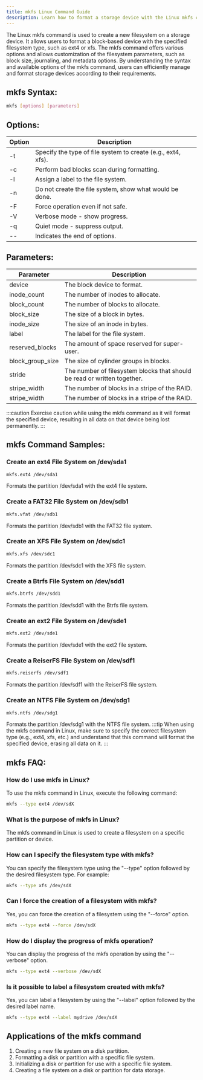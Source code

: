 ```yaml
---
title: mkfs Linux Command Guide
description: Learn how to format a storage device with the Linux mkfs command. Understand the options and syntax for creating a new filesystem.
---
```


The Linux mkfs command is used to create a new filesystem on a storage device. It allows users to format a block-based device with the specified filesystem type, such as ext4 or xfs. The mkfs command offers various options and allows customization of the filesystem parameters, such as block size, journaling, and metadata options. By understanding the syntax and available options of the mkfs command, users can efficiently manage and format storage devices according to their requirements.
## mkfs Syntax:
```bash
mkfs [options] [parameters]
```
## Options:

| Option           | Description                            |
|------------------|----------------------------------------|
| -t <type>        | Specify the type of file system to create (e.g., ext4, xfs). |
| -c               | Perform bad blocks scan during formatting.|
| -l <label>       | Assign a label to the file system.     |
| -n               | Do not create the file system, show what would be done. |
| -F               | Force operation even if not safe.      |
| -V               | Verbose mode - show progress.          |
| -q               | Quiet mode - suppress output.          |
| --               | Indicates the end of options.          |

## Parameters:

| Parameter        | Description                            |
|------------------|----------------------------------------|
| device           | The block device to format.            |
| inode_count      | The number of inodes to allocate.      |
| block_count      | The number of blocks to allocate.      |
| block_size       | The size of a block in bytes.          |
| inode_size       | The size of an inode in bytes.         |
| label            | The label for the file system.         |
| reserved_blocks  | The amount of space reserved for super-user. |
| block_group_size | The size of cylinder groups in blocks. |
| stride           | The number of filesystem blocks that should be read or written together. |
| stripe_width     | The number of blocks in a stripe of the RAID. |
| stripe_width     | The number of blocks in a stripe of the RAID. |  

:::caution
Exercise caution while using the mkfs command as it will format the specified device, resulting in all data on that device being lost permanently.
:::
## mkfs Command Samples:
### Create an ext4 File System on /dev/sda1
```bash
mkfs.ext4 /dev/sda1
```
Formats the partition /dev/sda1 with the ext4 file system.

### Create a FAT32 File System on /dev/sdb1
```bash
mkfs.vfat /dev/sdb1
```
Formats the partition /dev/sdb1 with the FAT32 file system.

### Create an XFS File System on /dev/sdc1
```bash
mkfs.xfs /dev/sdc1
```
Formats the partition /dev/sdc1 with the XFS file system.

### Create a Btrfs File System on /dev/sdd1
```bash
mkfs.btrfs /dev/sdd1
```
Formats the partition /dev/sdd1 with the Btrfs file system.

### Create an ext2 File System on /dev/sde1
```bash
mkfs.ext2 /dev/sde1
```
Formats the partition /dev/sde1 with the ext2 file system.

### Create a ReiserFS File System on /dev/sdf1
```bash
mkfs.reiserfs /dev/sdf1
```
Formats the partition /dev/sdf1 with the ReiserFS file system.

### Create an NTFS File System on /dev/sdg1
```bash
mkfs.ntfs /dev/sdg1
```
Formats the partition /dev/sdg1 with the NTFS file system.
:::tip
When using the mkfs command in Linux, make sure to specify the correct filesystem type (e.g., ext4, xfs, etc.) and understand that this command will format the specified device, erasing all data on it.
:::

## mkfs FAQ:
### How do I use mkfs in Linux?
To use the mkfs command in Linux, execute the following command:
```bash
mkfs --type ext4 /dev/sdX
```

### What is the purpose of mkfs in Linux?
The mkfs command in Linux is used to create a filesystem on a specific partition or device.

### How can I specify the filesystem type with mkfs?
You can specify the filesystem type using the "--type" option followed by the desired filesystem type. For example:
```bash
mkfs --type xfs /dev/sdX
```

### Can I force the creation of a filesystem with mkfs?
Yes, you can force the creation of a filesystem using the "--force" option. 
```bash
mkfs --type ext4 --force /dev/sdX
```

### How do I display the progress of mkfs operation?
You can display the progress of the mkfs operation by using the "--verbose" option. 
```bash
mkfs --type ext4 --verbose /dev/sdX
```

### Is it possible to label a filesystem created with mkfs?
Yes, you can label a filesystem by using the "--label" option followed by the desired label name. 
```bash
mkfs --type ext4 --label mydrive /dev/sdX
```
## Applications of the mkfs command

1. Creating a new file system on a disk partition.
2. Formatting a disk or partition with a specific file system.
3. Initializing a disk or partition for use with a specific file system.
4. Creating a file system on a disk or partition for data storage.